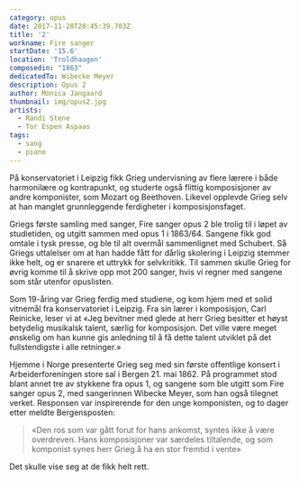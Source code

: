 ```yaml
---
category: opus
date: 2017-11-28T20:45:39.703Z
title: '2'
workname: Fire sanger
startDate: '15.6'
location: 'Troldhaugen'
composedin: "1863"
dedicatedTo: Wibecke Meyer
description: Opus 2
author: Monica Jangaard
thumbnail: img/opus2.jpg
artists:
  - Randi Stene
  - Tor Espen Aspaas
tags:
  - sang
  - piano
---
```

På konservatoriet i Leipzig fikk Grieg undervisning av flere lærere i både harmonilære og kontrapunkt, og studerte også flittig komposisjoner av andre komponister, som Mozart og Beethoven. Likevel opplevde Grieg selv at han manglet grunnleggende ferdigheter i komposisjonsfaget.  

Griegs første samling med sanger, Fire sanger opus 2 ble trolig til i løpet av studietiden, og utgitt sammen med opus 1 i 1863/64. Sangene fikk god omtale i tysk presse, og ble til alt overmål sammenlignet med Schubert. Så Griegs uttalelser om at han hadde fått for dårlig skolering i Leipzig stemmer ikke helt, og er snarere et uttrykk for selvkritikk. Til sammen skulle Grieg for øvrig komme til å skrive opp mot 200 sanger, hvis vi regner med sangene som står utenfor opuslisten.  

Som 19-åring var Grieg ferdig med studiene, og kom hjem med et solid vitnemål fra konservatoriet i Leipzig. Fra sin lærer i komposisjon, Carl Reinicke, leser vi at «Jeg bevitner med glede at herr Grieg besitter et høyst betydelig musikalsk talent, særlig for komposisjon. Det ville være meget ønskelig om han kunne gis anledning til å få dette talent utviklet på det fullstendigste i alle retninger.»

Hjemme i Norge presenterte Grieg seg med sin første offentlige konsert i Arbeiderforeningen store sal i Bergen 21. mai 1862. På programmet stod blant annet tre av stykkene fra opus 1, og sangene som ble utgitt som Fire sanger opus 2, med sangerinnen Wibecke Meyer, som han også tilegnet verket. Responsen var inspirerende for den unge komponisten, og to dager etter meldte Bergensposten:

> «Den ros som var gått forut for hans ankomst, syntes ikke å være overdreven. Hans komposisjoner var særdeles tiltalende, og som komponist synes herr Grieg å ha en stor fremtid i vente»

Det skulle vise seg at de fikk helt rett.
